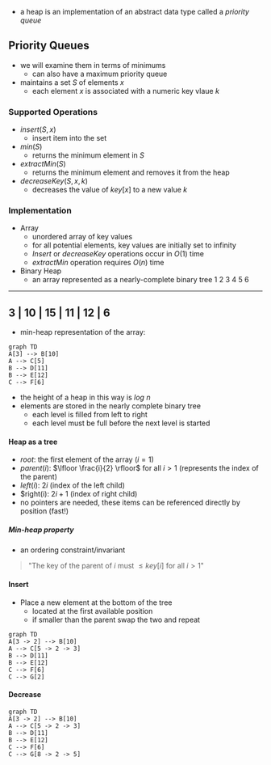 - a heap is an implementation of an abstract data type called a *priority queue*

## Priority Queues
- we will examine them in terms of minimums
	- can also have a maximum priority queue
- maintains a set $S$ of elements $x$
	- each element $x$ is associated with a numeric key vlaue $k$

### Supported Operations
- $insert(S,x)$
	- insert item into the set
- $min(S)$
	- returns the minimum element in $S$
- $extractMin(S)$
	- returns the minimum element and removes it from the heap
- $decreaseKey(S,x,k)$
	- decreases the value of $key[x]$ to a new value $k$

### Implementation
- Array
	- unordered array of key values
	- for all potential elements, key values are initially set to infinity
	- $Insert$ or $decreaseKey$ operations occur in $O(1)$ time
	- $extractMin$ operation requires $O(n)$ time
- Binary Heap
	- an array represented as a nearly-complete binary tree
1          2            3          4          5          6
--------
3  |  10  |  15  |  11  |  12  | 6
------------------
- min-heap representation of the array:
```mermaid
graph TD
A[3] --> B[10]
A --> C[5]
B --> D[11]
B --> E[12]
C --> F[6]

```
- the height of a heap in this way is $log\ n$
- elements are stored in the nearly complete binary tree
	- each level is filled from left to right
	- each level must be full before the next level is started

#### Heap as a tree
- $root$: the first element of the array ($i = 1$)
- $parent(i)$: $\lfloor \frac{i}{2} \rfloor$ for all $i > 1$ (represents the index of the parent)
- $left(i)$: $2i$ (index of the left child)
- $right(i): $2i+1$ (index of right child)
- no pointers are needed, these items can be referenced directly by position (fast!)

##### Min-heap property
- an ordering constraint/invariant
> "The key of the parent of $i$ must $\leq key[i]$ for all $i > 1$"

#### Insert
- Place a new element at the bottom of the tree
	- located at the first available position
	- if smaller than the parent swap the two and repeat

```mermaid
graph TD
A[3 -> 2] --> B[10]
A --> C[5 -> 2 -> 3]
B --> D[11]
B --> E[12]
C --> F[6]
C --> G[2]

```

#### Decrease

```mermaid
graph TD
A[3 -> 2] --> B[10]
A --> C[5 -> 2 -> 3]
B --> D[11]
B --> E[12]
C --> F[6]
C --> G[8 -> 2 -> 5]

```

